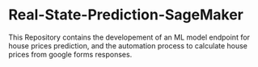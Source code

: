 # Real-State-Prediction-SageMaker
This Repository contains the developement of an ML model endpoint for house prices prediction, and the automation process to calculate house prices from google forms responses.
